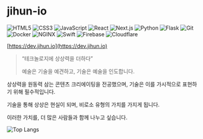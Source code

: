 # jihun-io
![HTML5](https://img.shields.io/badge/HTML5-E34F26?style=for-the-badge&logo=HTML5&logoColor=white)
![CSS3](https://img.shields.io/badge/CSS3-1572B6?style=for-the-badge&logo=CSS3&logoColor=white)
![JavaScript](https://img.shields.io/badge/JavaScript-F7DF1E?style=for-the-badge&logo=JavaScript&logoColor=black)
![React](https://img.shields.io/badge/React-61DAFB?style=for-the-badge&logo=React&logoColor=black)
![Next.js](https://img.shields.io/badge/Next.js-000000?style=for-the-badge&logo=Nextdotjs&logoColor=white)
![Python](https://img.shields.io/badge/Python-3776AB?style=for-the-badge&logo=Python&logoColor=white)
![Flask](https://img.shields.io/badge/Flask-000000?style=for-the-badge&logo=Flask&logoColor=white)
![Git](https://img.shields.io/badge/Git-F05032?style=for-the-badge&logo=Git&logoColor=white)
![Docker](https://img.shields.io/badge/Docker-2496ED?style=for-the-badge&logo=Docker&logoColor=white)
![NGINX](https://img.shields.io/badge/NGINX-009639?style=for-the-badge&logo=NGINX&logoColor=white)
![Swift](https://img.shields.io/badge/Swift-F05138?style=for-the-badge&logo=Swift&logoColor=white)
![Firebase](https://img.shields.io/badge/Firebase-DD2C00?style=for-the-badge&logo=Firebase&logoColor=white)
![Cloudflare](https://img.shields.io/badge/Cloudflare-F38020?style=for-the-badge&logo=Cloudflare&logoColor=white)

[https://dev.jihun.io](https://dev.jihun.io)

> “테크놀로지에 상상력을 더하다”
> 
> 예술은 기술을 예견하고, 기술은 예술을 인도합니다.

상상력을 원동력 삼는 콘텐츠 크리에이팅을 전공했으며, 기술은 이를 가시적으로 표현하기 위해 필수적입니다.

기술을 통해 상상은 현실이 되며, 비로소 유형의 가치를 가지게 됩니다.

이러한 가치를, 더 많은 사람들과 함께 나누고 싶습니다.

![Top Langs](https://github-readme-stats.vercel.app/api/top-langs/?username=jihun-io&layout=compact)
